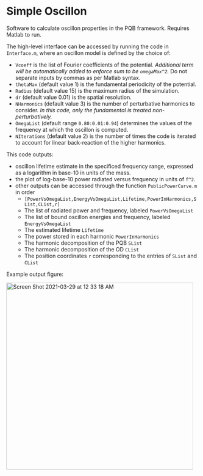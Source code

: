 # Simple Oscillon

Software to calculate oscillon properties in the PQB framework. Requires Matlab to run.

The high-level interface can be accessed by running the code in `Interface.m`, where an oscillon model is defined by the choice of:
- `Vcoeff` is the list of Fourier coefficients of the potential. _Additional term will be automatically added to enforce sum to be `omegaMax^2`._ Do not separate inputs by commas as per Matlab syntax.
- `thetaMax` (default value 1) is the fundamental periodicity of the potential.
- `Radius` (default value 15) is the maximum radius of the simulation.
- `dr` (default value 0.01) is the spatial resolution.
- `NHarmonics` (default value 3) is the number of perturbative harmonics to consider. _In this code, only the fundamental is treated non-perturbatively._
- `OmegaList` (default range `0.80:0.01:0.94`) determines the values of the frequency at which the oscillon is computed.
- `NIterations` (default value 2) is the number of times the code is iterated to account for linear back-reaction of the higher harmonics.

This code outputs:
- oscillon lifetime estimate in the specificed frequency range, expressed as a logarithm in base-10 in units of the mass.
- the plot of log-base-10 power radiated versus frequency in units of `f^2`.
- other outputs can be accessed through the function `PublicPowerCurve.m` in order 
  - `[PowerVsOmegaList,EnergyVsOmegaList,Lifetime,PowerInHarmonics,SList,CList,r]`
  - The list of radiated power and frequency, labeled `PowerVsOmegaList`
  - The list of bound oscillon energies and frequency, labeled `EnergyVsOmegaList`
  - The estimated lifetime `Lifetime`
  - The power stored in each harmonic `PowerInHarmonics`
  - The harmonic decomposition of the PQB `SList`
  - The harmonic decomposition of the OD `CList`
  - The position coordinates `r` corresponding to the entries of `SList` and `CList`

Example output figure:

<img width="490" alt="Screen Shot 2021-03-29 at 12 33 18 AM" src="https://user-images.githubusercontent.com/53380799/112787373-5db17500-9026-11eb-9937-739da954b039.png">
